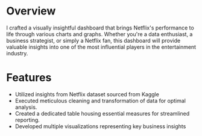 
<H1>Overview</H1>

I crafted a visually insightful dashboard that brings Netflix's performance to life through various charts and graphs.
Whether you're a data enthusiast, a business strategist, or simply 
a Netflix fan, this dashboard will provide valuable insights into one of the most influential players in the entertainment industry.

<h1>Features</h1>
<ul>
       <li>Utilized insights from Netflix dataset sourced from Kaggle</li>
       <li>Executed meticulous cleaning and transformation of data for optimal analysis.</li>
  
  <li>Created a dedicated table housing essential measures for streamlined reporting.
</li>
<li>Developed multiple visualizations representing key business insights</li>

</ul>

